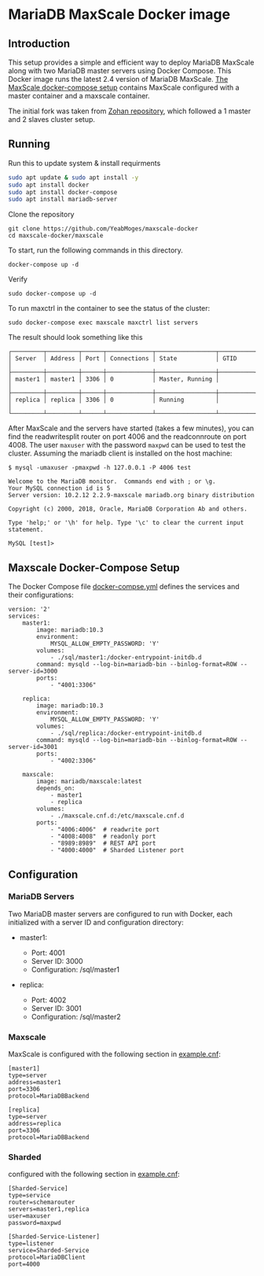 # MariaDB MaxScale Docker image

## Introduction

This setup provides a simple and efficient way to deploy MariaDB MaxScale along with two MariaDB master servers using Docker Compose.
This Docker image runs the latest 2.4 version of MariaDB MaxScale. 
[The MaxScale docker-compose setup](./docker-compose.yml) contains MaxScale
configured with a master container and a maxscale container.


The initial fork was taken from [Zohan repository](https://github.com/Zohan/maxscale-docker), which followed a 1 master and 2 slaves cluster setup. 

## Running
Run this to update system & install requirments
```sh
sudo apt update & sudo apt install -y
sudo apt install docker
sudo apt install docker-compose
sudo apt install mariadb-server
```

Clone the repository

```
git clone https://github.com/YeabMoges/maxscale-docker
cd maxscale-docker/maxscale
```

To start, run the
following commands in this directory.

```
docker-compose up -d
```

Verify

```
sudo docker-compose up -d
```

To run maxctrl in the container to see the status of the cluster:
```
sudo docker-compose exec maxscale maxctrl list servers
```

The result should look something like this
```
┌─────────┬─────────┬──────┬─────────────┬─────────────────┬──────────┐
│ Server  │ Address │ Port │ Connections │ State           │ GTID     │
├─────────┼─────────┼──────┼─────────────┼─────────────────┼──────────┤
│ master1 │ master1 │ 3306 │ 0           │ Master, Running │          │
├─────────┼─────────┼──────┼─────────────┼─────────────────┼──────────┤
│ replica │ replica │ 3306 │ 0           │ Running         │          │
└─────────┴─────────┴──────┴─────────────┴─────────────────┴──────────┘
```
After MaxScale and the servers have started (takes a few minutes), you can find
the readwritesplit router on port 4006 and the readconnroute on port 4008. The
user `maxuser` with the password `maxpwd` can be used to test the cluster.
Assuming the mariadb client is installed on the host machine:
```
$ mysql -umaxuser -pmaxpwd -h 127.0.0.1 -P 4006 test
```
```
Welcome to the MariaDB monitor.  Commands end with ; or \g.
Your MySQL connection id is 5
Server version: 10.2.12 2.2.9-maxscale mariadb.org binary distribution

Copyright (c) 2000, 2018, Oracle, MariaDB Corporation Ab and others.

Type 'help;' or '\h' for help. Type '\c' to clear the current input statement.

MySQL [test]>
```

## Maxscale Docker-Compose Setup
The Docker Compose file [docker-compse.yml](./maxscale/docker-compose.yml) defines the services and their configurations:
```
version: '2'
services:
    master1:
        image: mariadb:10.3
        environment:
            MYSQL_ALLOW_EMPTY_PASSWORD: 'Y'
        volumes:
            - ./sql/master1:/docker-entrypoint-initdb.d
        command: mysqld --log-bin=mariadb-bin --binlog-format=ROW --server-id=3000
        ports:
            - "4001:3306"

    replica:
        image: mariadb:10.3
        environment:
            MYSQL_ALLOW_EMPTY_PASSWORD: 'Y'
        volumes:
            - ./sql/replica:/docker-entrypoint-initdb.d
        command: mysqld --log-bin=mariadb-bin --binlog-format=ROW --server-id=3001
        ports:
            - "4002:3306"

    maxscale:
        image: mariadb/maxscale:latest
        depends_on:
            - master1
            - replica
        volumes:
            - ./maxscale.cnf.d:/etc/maxscale.cnf.d
        ports:
            - "4006:4006"  # readwrite port
            - "4008:4008"  # readonly port
            - "8989:8989"  # REST API port
            - "4000:4000"  # Sharded Listener port
```


## Configuration
### MariaDB Servers
Two MariaDB master servers are configured to run with Docker, each initialized with a server ID and configuration directory:

- master1:
    - Port: 4001
    - Server ID: 3000
    - Configuration: /sql/master1

- replica:
    - Port: 4002
    - Server ID: 3001
    - Configuration: /sql/master2

### Maxscale
MaxScale is configured with the following section in [example.cnf](./maxscale/maxscale.cnf.d/example.cnf):

```
[master1]
type=server
address=master1
port=3306
protocol=MariaDBBackend

[replica]
type=server
address=replica
port=3306
protocol=MariaDBBackend
```

### Sharded 
configured with the following section in [example.cnf](./maxscale/maxscale.cnf.d/example.cnf):

```
[Sharded-Service]
type=service
router=schemarouter
servers=master1,replica
user=maxuser
password=maxpwd

[Sharded-Service-Listener]
type=listener
service=Sharded-Service
protocol=MariaDBClient
port=4000
```






















